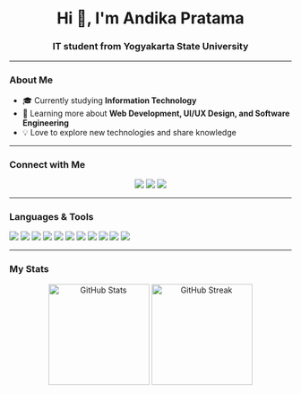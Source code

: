 <h1 align="center">Hi 👋, I'm Andika Pratama</h1>
<h3 align="center">IT student from Yogyakarta State University</h3>

---

### About Me
- 🎓 Currently studying **Information Technology**  
- 🌱 Learning more about **Web Development, UI/UX Design, and Software Engineering**  
- 💡 Love to explore new technologies and share knowledge

---

### Connect with Me
<p align="center">
  <a href="https://www.linkedin.com/in/username/" target="_blank"><img src="https://skillicons.dev/icons?i=linkedin" /></a>
  <a href="mailto:andpra10705@gmail.com"><img src="https://skillicons.dev/icons?i=gmail" /></a>
  <a href="https://www.instagram.com/andikap._/" target="_blank"><img src="https://skillicons.dev/icons?i=instagram" /></a>
</p>

---

### Languages & Tools
<p>
  <img src="https://img.shields.io/badge/Python-3776AB?style=flat-square&logo=python&logoColor=white"/>
  <img src="https://img.shields.io/badge/React-61DAFB?style=flat-square&logo=react&logoColor=black"/>
  <img src="https://img.shields.io/badge/Figma-F24E1E?style=flat-square&logo=figma&logoColor=white"/>
  <img src="https://img.shields.io/badge/Git-F05032?style=flat-square&logo=git&logoColor=white"/>
  <img src="https://img.shields.io/badge/Java-ED8B00?style=flat-square&logo=java&logoColor=white"/>
  <img src="https://img.shields.io/badge/JavaScript-F7DF1E?style=flat-square&logo=javascript&logoColor=black"/>
  <img src="https://img.shields.io/badge/Kotlin-0095D5?style=flat-square&logo=kotlin&logoColor=white"/>
  <img src="https://img.shields.io/badge/PHP-777BB4?style=flat-square&logo=php&logoColor=white"/>
  <img src="https://img.shields.io/badge/HTML5-E34F26?style=flat-square&logo=html5&logoColor=white"/>
  <img src="https://img.shields.io/badge/CSS3-1572B6?style=flat-square&logo=css3&logoColor=white"/>
  <img src="https://img.shields.io/badge/C++-00599C?style=flat-square&logo=c%2b%2b&logoColor=white"/>
</p>

---

### My Stats
<p align="center">
  <img src="https://github-readme-stats.vercel.app/api?username=AndikaPratama&show_icons=true&theme=tokyonight" alt="GitHub Stats" height="180"/>
  <img src="https://github-readme-streak-stats.herokuapp.com/?user=AndikaPratama&theme=tokyonight" alt="GitHub Streak" height="180"/>
</p>

